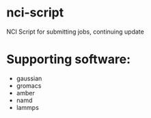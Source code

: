 # nci-script
NCI Script for submitting jobs, continuing update

# Supporting software:

* gaussian
* gromacs
* amber 
* namd
* lammps


